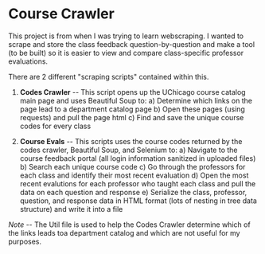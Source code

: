 # Course Crawler
This project is from when I was trying to learn webscraping. I wanted to scrape and store the class feedback question-by-question and make a tool (to be built) so it is easier to view and compare class-specific professor evaluations. 

There are 2 different "scraping scripts" contained within this.

1) **Codes Crawler** -- This script opens up the UChicago course catalog main page and uses Beautiful Soup to:
   a) Determine which links on the page lead to a department catalog page
   b) Open these pages (using requests) and pull the page html
   c) Find and save the unique course codes for every class 
   
2) **Course Evals** -- This scripts uses the course codes returned by the codes crawler, Beautiful Soup, and Selenium to:
  a) Navigate to the course feedback portal (all login information sanitized in uploaded files)
  b) Search each unique course code
  c) Go through the professors for each class and identify their most recent evaluation
  d) Open the most recent evalutions for each professor who taught each class and pull the data on each question and response
  e) Serialize the class, professor, question, and response data in HTML format (lots of nesting in tree data structure) and write it into a file

*Note* -- The Util file is used to help the Codes Crawler determine which of the links leads toa department catalog and which are not useful for my purposes.
